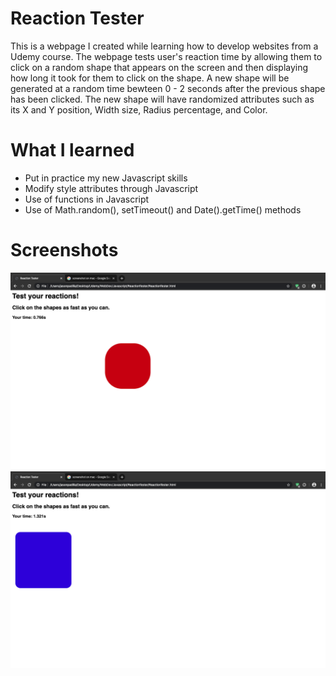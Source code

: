 # Reaction Tester
 This is a webpage I created while learning how to develop websites from a Udemy course. The webpage tests user's reaction 
 time by allowing them to click on a random shape that appears on the screen and then displaying how long it took for them 
 to click on the shape. A new shape will be generated at a random time bewteen 0 - 2 seconds after the previous shape has 
 been clicked. The new shape will have randomized attributes such as its X and Y position, Width size, Radius percentage, 
 and Color.
 
# What I learned
  * Put in practice my new Javascript skills
  * Modify style attributes through Javascript
  * Use of functions in Javascript
  * Use of Math.random(), setTimeout() and Date().getTime() methods
  
# Screenshots
![](images/screenshot1.png)
![](images/screenshot2.png)
